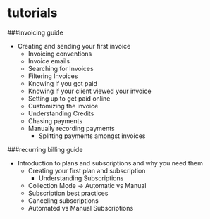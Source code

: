 # tutorials


###invoicing guide
* Creating and sending your first invoice
    * Invoicing conventions
    * Invoice emails
    * Searching for Invoices
    * Filtering Invoices
    * Knowing if you got paid
    * Knowing if your client viewed your invoice
    * Setting up to get paid online
    * Customizing the invoice
    * Understanding Credits
    * Chasing payments
    * Manually recording payments
        - Splitting payments amongst invoices


###recurring billing guide
* Introduction to plans and subscriptions and why you need them
    * Creating your first plan and subscription
        - Understanding Subscriptions
    * Collection Mode -> Automatic vs Manual
    * Subscription best practices
    * Canceling subscriptions
    * Automated vs Manual Subscriptions



